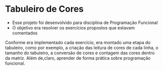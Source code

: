 # Tabuleiro de Cores

* Esse projeto foi desenvolvido para disciplina de Programação Funcional
* O objetivo era resolver os exercícios propostos que estavam comentados

Conforme era implementado cada exercício, era montado uma etapa do tabuleiro, como por exemplo, a criação das leitura de cores de cada linha, o tamanho do tabuleiro, a conversão de cores e contagem das cores dentro da matriz. Além de,claro, aprender de forma prática sobre programação funcional.

